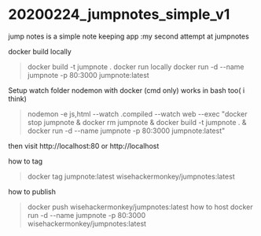 # 20200224_jumpnotes_simple_v1
jump notes is a simple note keeping app :my second attempt at jumpnotes


docker build locally
>docker build -t jumpnote .
docker run locally
> docker run -d --name jumpnote -p 80:3000 jumpnote:latest

Setup watch folder nodemon with docker (cmd only) works in bash too( i think)
>nodemon -e js,html --watch .compiled  --watch web --exec "docker stop jumpnote & docker rm jumpnote & docker build -t jumpnote . & docker run -d --name jumpnote -p 80:3000 jumpnote:latest"

then visit 
http://localhost:80 or http://localhost

how to tag
>docker tag jumpnote:latest wisehackermonkey/jumpnotes:latest

how to publish
>docker push wisehackermonkey/jumpnotes:latest
how to host 
> docker run -d --name jumpnote -p 80:3000 wisehackermonkey/jumpnotes:latest